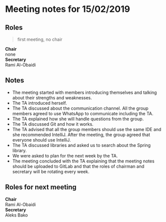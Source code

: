 # Meeting notes for 15/02/2019

## Roles
> first meeting, no chair

**Chair**  
none  
**Secretary**  
Rami Al-Obaidi

## Notes
* The meeting started with members introducing themselves and talking about their strengths and weaknesses.
* The TA introduced herself.
* The TA discussed about the communication channel.  All the group members agreed to use WhatsApp to communicate including the TA. 
* The TA explained how she will handle questions from the group.
* The TA discussed Git and how it works.
* The TA advised that all the group members should use the same IDE and she recommended IntelliJ. After the meeting, the group agreed that everyone should use IntelliJ.
* The TA discussed libraries and asked us to search about the Spring library.
* We were asked to plan for the next week by the TA.
* The meeting concluded with the TA explaining that the meeting notes should be uploaded to GitLab and that the roles of chairman and secretary will be rotating every week.

## Roles for next meeting
**Chair**  
Rami Al-Obaidi  
**Secretary**  
Aleks Bako
